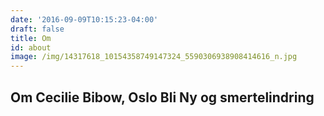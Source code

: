 ```yaml
---
date: '2016-09-09T10:15:23-04:00'
draft: false
title: Om
id: about
image: /img/14317618_10154358749147324_5590306938908414616_n.jpg
---
```

## Om Cecilie Bibow, Oslo Bli Ny og smertelindring



